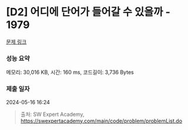 # [D2] 어디에 단어가 들어갈 수 있을까 - 1979 

[문제 링크](https://swexpertacademy.com/main/code/problem/problemDetail.do?contestProbId=AV5PuPq6AaQDFAUq) 

### 성능 요약

메모리: 30,016 KB, 시간: 160 ms, 코드길이: 3,736 Bytes

### 제출 일자

2024-05-16 16:24



> 출처: SW Expert Academy, https://swexpertacademy.com/main/code/problem/problemList.do
